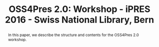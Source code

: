 ---
abstract: In this paper, we describe the structure and contents for the OSS4Pres 2.0
  workshop.
creators:
- Wilson, Carl
- Peltzman, Shira
- Dowding, Heidi
- Meister, Sam
date: null
document_url: https://services.phaidra.univie.ac.at/api/object/o:502835/download
grand_parent: iPRES
institutions: []
keywords: []
landing_page_url: https://phaidra.univie.ac.at/o:502835
language: eng
layout: publication
license: CC BY-NC-SA 3.0 AT
notes_url: null
parent: iPRES 2016
presentation_url: null
size: 98888
source_name: iPRES
title: 'OSS4Pres 2.0: Workshop - iPRES 2016 - Swiss National Library, Bern'
type: paper
year: 2016
---